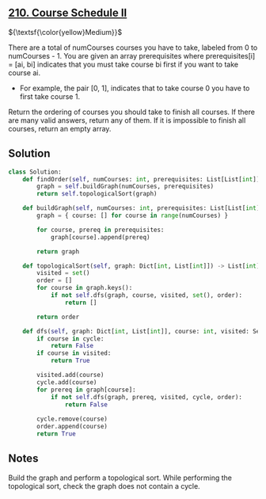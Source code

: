 ## [210. Course Schedule II](https://leetcode.com/problems/course-schedule-ii/)

${\textsf{\color{yellow}Medium}}$

There are a total of numCourses courses you have to take, labeled from 0 to numCourses - 1. You are given an array prerequisites where prerequisites[i] = [ai, bi] indicates that you must take course bi first if you want to take course ai.

- For example, the pair [0, 1], indicates that to take course 0 you have to first take course 1.

Return the ordering of courses you should take to finish all courses. If there are many valid answers, return any of them. If it is impossible to finish all courses, return an empty array.

## Solution
```python
class Solution:
    def findOrder(self, numCourses: int, prerequisites: List[List[int]]) -> List[int]:
        graph = self.buildGraph(numCourses, prerequisites)
        return self.topologicalSort(graph)

    def buildGraph(self, numCourses: int, prerequisites: List[List[int]]) -> Dict[int, List[int]]:
        graph = { course: [] for course in range(numCourses) }

        for course, prereq in prerequisites:
            graph[course].append(prereq)

        return graph

    def topologicalSort(self, graph: Dict[int, List[int]]) -> List[int]:
        visited = set()
        order = []
        for course in graph.keys():
            if not self.dfs(graph, course, visited, set(), order):
                return []

        return order

    def dfs(self, graph: Dict[int, List[int]], course: int, visited: Set[int], cycle: Set[int], order: List[int]) -> bool:
        if course in cycle:
            return False
        if course in visited:
            return True

        visited.add(course)
        cycle.add(course)
        for prereq in graph[course]:
            if not self.dfs(graph, prereq, visited, cycle, order):
                return False
        
        cycle.remove(course)
        order.append(course)
        return True
```

## Notes
Build the graph and perform a topological sort. While performing the topological sort, check the graph does not contain a cycle.
